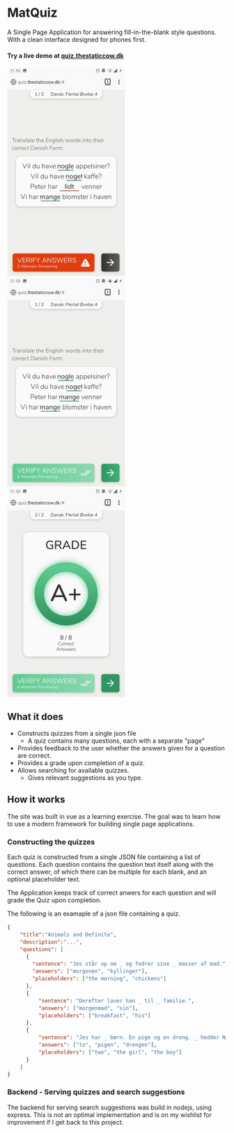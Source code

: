 # MatQuiz

A Single Page Application for answering fill-in-the-blank style questions. With a clean interface designed for phones first.

#### Try a live demo at [quiz.thestaticcow.dk](http://quiz.thestaticcow.dk)

![Question Mistake](/demo/example_mistake.jpg) ![Question Correct](/demo/example_correct.jpg) ![Question Grade](/demo/example_grade.jpg)

## What it does

- Constructs quizzes from a single json file
  - A quiz contains many questions, each with a separate "page"
- Provides feedback to the user whether the answers given for a question are correct.
- Provides a grade upon completion of a quiz.
- Allows searching for available quizzes.
  - Gives relevant suggestions as you type.

## How it works

The site was built in vue as a learning exercise. The goal was to learn how to use a modern framework for building single page applications.

### Constructing the quizzes

Each quiz is constructed from a single JSON file containing a list of questions. Each question contains the question text itself along with the correct answer, of which there can be multiple for each blank, and an optional placeholder text.

The Application keeps track of correct anwers for each question and will grade the Quiz upon completion.

The following is an examaple of a json file containing a quiz.

```json
{
    "title":"Animals and Definite",
    "description":"...",
    "questions": [
      {
        "sentence": "Jes står op om _ og fodrer sine _ masser af mad.",
        "answers": ["morgenen", "kyllinger"],
        "placeholders": ["the morning", "chickens"]
      },
      {
          "sentence": "Derefter laver han _ til _ familie.",
          "answers": ["morgenmad", "sin"],
          "placeholders": ["breakfast", "his"]
      },
      {
          "sentence": "Jes har _ børn. En pige og en dreng. _ hedder Nina og _ hedder Mads.",
          "answers": ["to", "pigen", "drengen"],
          "placeholders": ["two", "the girl", "the boy"]
      }
    ]
}
```

### Backend - Serving quizzes and search suggestions

The backend for serving search suggestions was build in nodejs, using express. This is not an optimal implementation and is on my wishlist for improvement if I get back to this project.
